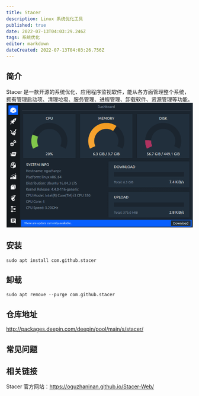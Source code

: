 ```yaml
---
title: Stacer
description: Linux 系统优化工具
published: true
date: 2022-07-13T04:03:29.246Z
tags: 系统优化
editor: markdown
dateCreated: 2022-07-13T04:03:26.756Z
---
```


## 简介
Stacer 是一款开源的系统优化、应用程序监视软件，能从各方面管理整个系统，拥有管理启动项、清理垃圾、服务管理、进程管理、卸载软件、资源管理等功能。
![dashboard.png](/dashboard.png)

## 安装
```
sudo apt install com.github.stacer
```

## 卸载
```
sudo apt remove --purge com.github.stacer
```

## 仓库地址
http://packages.deepin.com/deepin/pool/main/s/stacer/

## 常见问题
## 相关链接
Stacer 官方网站：https://oguzhaninan.github.io/Stacer-Web/